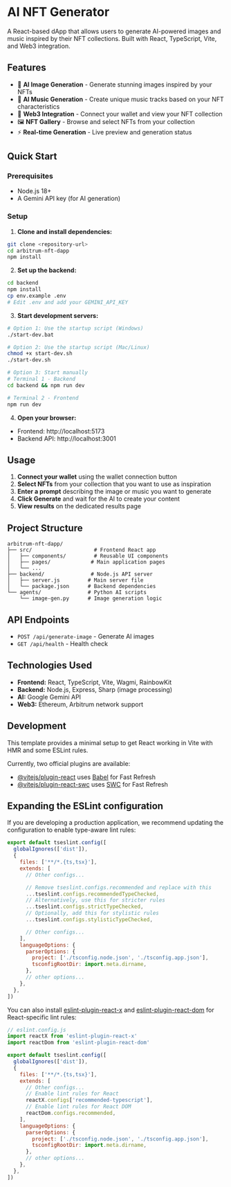 # AI NFT Generator

A React-based dApp that allows users to generate AI-powered images and music inspired by their NFT collections. Built with React, TypeScript, Vite, and Web3 integration.

## Features

- 🎨 **AI Image Generation** - Generate stunning images inspired by your NFTs
- 🎵 **AI Music Generation** - Create unique music tracks based on your NFT characteristics
- 🔗 **Web3 Integration** - Connect your wallet and view your NFT collection
- 🖼️ **NFT Gallery** - Browse and select NFTs from your collection
- ⚡ **Real-time Generation** - Live preview and generation status

## Quick Start

### Prerequisites
- Node.js 18+ 
- A Gemini API key (for AI generation)

### Setup

1. **Clone and install dependencies:**
```bash
git clone <repository-url>
cd arbitrum-nft-dapp
npm install
```

2. **Set up the backend:**
```bash
cd backend
npm install
cp env.example .env
# Edit .env and add your GEMINI_API_KEY
```

3. **Start development servers:**
```bash
# Option 1: Use the startup script (Windows)
./start-dev.bat

# Option 2: Use the startup script (Mac/Linux)
chmod +x start-dev.sh
./start-dev.sh

# Option 3: Start manually
# Terminal 1 - Backend
cd backend && npm run dev

# Terminal 2 - Frontend  
npm run dev
```

4. **Open your browser:**
- Frontend: http://localhost:5173
- Backend API: http://localhost:3001

## Usage

1. **Connect your wallet** using the wallet connection button
2. **Select NFTs** from your collection that you want to use as inspiration
3. **Enter a prompt** describing the image or music you want to generate
4. **Click Generate** and wait for the AI to create your content
5. **View results** on the dedicated results page

## Project Structure

```
arbitrum-nft-dapp/
├── src/                    # Frontend React app
│   ├── components/         # Reusable UI components
│   ├── pages/             # Main application pages
│   └── ...
├── backend/               # Node.js API server
│   ├── server.js         # Main server file
│   └── package.json      # Backend dependencies
└── agents/               # Python AI scripts
    └── image-gen.py      # Image generation logic
```

## API Endpoints

- `POST /api/generate-image` - Generate AI images
- `GET /api/health` - Health check

## Technologies Used

- **Frontend:** React, TypeScript, Vite, Wagmi, RainbowKit
- **Backend:** Node.js, Express, Sharp (image processing)
- **AI:** Google Gemini API
- **Web3:** Ethereum, Arbitrum network support

## Development

This template provides a minimal setup to get React working in Vite with HMR and some ESLint rules.

Currently, two official plugins are available:

- [@vitejs/plugin-react](https://github.com/vitejs/vite-plugin-react/blob/main/packages/plugin-react) uses [Babel](https://babeljs.io/) for Fast Refresh
- [@vitejs/plugin-react-swc](https://github.com/vitejs/vite-plugin-react/blob/main/packages/plugin-react-swc) uses [SWC](https://swc.rs/) for Fast Refresh

## Expanding the ESLint configuration

If you are developing a production application, we recommend updating the configuration to enable type-aware lint rules:

```js
export default tseslint.config([
  globalIgnores(['dist']),
  {
    files: ['**/*.{ts,tsx}'],
    extends: [
      // Other configs...

      // Remove tseslint.configs.recommended and replace with this
      ...tseslint.configs.recommendedTypeChecked,
      // Alternatively, use this for stricter rules
      ...tseslint.configs.strictTypeChecked,
      // Optionally, add this for stylistic rules
      ...tseslint.configs.stylisticTypeChecked,

      // Other configs...
    ],
    languageOptions: {
      parserOptions: {
        project: ['./tsconfig.node.json', './tsconfig.app.json'],
        tsconfigRootDir: import.meta.dirname,
      },
      // other options...
    },
  },
])
```

You can also install [eslint-plugin-react-x](https://github.com/Rel1cx/eslint-react/tree/main/packages/plugins/eslint-plugin-react-x) and [eslint-plugin-react-dom](https://github.com/Rel1cx/eslint-react/tree/main/packages/plugins/eslint-plugin-react-dom) for React-specific lint rules:

```js
// eslint.config.js
import reactX from 'eslint-plugin-react-x'
import reactDom from 'eslint-plugin-react-dom'

export default tseslint.config([
  globalIgnores(['dist']),
  {
    files: ['**/*.{ts,tsx}'],
    extends: [
      // Other configs...
      // Enable lint rules for React
      reactX.configs['recommended-typescript'],
      // Enable lint rules for React DOM
      reactDom.configs.recommended,
    ],
    languageOptions: {
      parserOptions: {
        project: ['./tsconfig.node.json', './tsconfig.app.json'],
        tsconfigRootDir: import.meta.dirname,
      },
      // other options...
    },
  },
])
```
